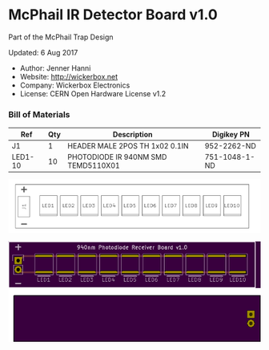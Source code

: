 <!--- start title --->
# McPhail IR Detector Board v1.0
Part of the McPhail Trap Design

Updated: 6 Aug 2017

- Author: Jenner Hanni
- Website: http://wickerbox.net
- Company: Wickerbox Electronics
- License: CERN Open Hardware License v1.2
<!--- end title --->

<!--- bom start --->
### Bill of Materials

|Ref|Qty|Description|Digikey PN|
|---|---|-----------|------|
|J1|1|HEADER MALE 2POS TH 1x02 0.1IN|952-2262-ND|
|LED1-10|10|PHOTODIODE IR 940NM SMD TEMD5110X01|751-1048-1-ND|


<!--- bom end --->
<!--- assy start --->

<!--- assy end --->
![Assembly Diagram](assembly.png)

![Gerber Preview](preview.png)

